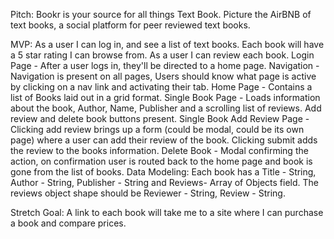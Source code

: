 Pitch: Bookr is your source for all things Text Book. Picture the AirBNB of text books, a social platform for peer reviewed text books.

MVP: As a user I can log in, and see a list of text books. Each book will have a 5 star rating I can browse from. As a user I can review each book. Login Page - After a user logs in, they'll be directed to a home page. Navigation - Navigation is present on all pages, Users should know what page is active by clicking on a nav link and activating their tab. Home Page - Contains a list of Books laid out in a grid format. Single Book Page - Loads information about the book, Author, Name, Publisher and a scrolling list of reviews. Add review and delete book buttons present. Single Book Add Review Page - Clicking add review brings up a form (could be modal, could be its own page) where a user can add their review of the book. Clicking submit adds the review to the books information. Delete Book - Modal confirming the action, on confirmation user is routed back to the home page and book is gone from the list of books. Data Modeling: Each book has a Title - String, Author - String, Publisher - String and Reviews- Array of Objects field. The reviews object shape should be Reviewer - String, Review - String.

Stretch Goal: A link to each book will take me to a site where I can purchase a book and compare prices.
